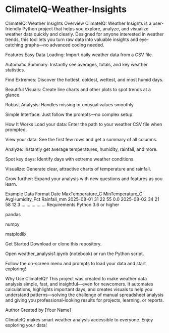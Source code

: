# ClimateIQ-Weather-Insights
ClimateIQ: Weather Insights
Overview
ClimateIQ: Weather Insights is a user-friendly Python project that helps you explore, analyze, and visualize weather data quickly and clearly. Designed for anyone interested in weather trends, this tool lets you turn raw data into valuable insights and eye-catching graphs—no advanced coding needed.

Features
Easy Data Loading: Import daily weather data from a CSV file.

Automatic Summary: Instantly see averages, totals, and key weather statistics.

Find Extremes: Discover the hottest, coldest, wettest, and most humid days.

Beautiful Visuals: Create line charts and other plots to spot trends at a glance.

Robust Analysis: Handles missing or unusual values smoothly.

Simple Interface: Just follow the prompts—no complex setup.

How It Works
Load your data: Enter the path to your weather CSV file when prompted.

View your data: See the first few rows and get a summary of all columns.

Analyze: Instantly get average temperatures, humidity, rainfall, and more.

Spot key days: Identify days with extreme weather conditions.

Visualize: Generate clear, attractive charts of temperature and rainfall.

Grow further: Expand your analysis with new questions and features as you learn.

Example Data Format
Date	MaxTemperature_C	MinTemperature_C	AvgHumidity_Pct	Rainfall_mm
2025-08-01	31	22	55	0.0
2025-08-02	34	21	58	12.3
...	...	...	...	...
Requirements
Python 3.6 or higher

pandas

numpy

matplotlib

Get Started
Download or clone this repository.

Open weather_analysis1.ipynb (notebook) or run the Python script.

Follow the on-screen menu and prompts to load your data and start exploring!

Why Use ClimateIQ?
This project was created to make weather data analysis simple, fast, and insightful—even for newcomers. It automates calculations, highlights important days, and creates visuals to help you understand patterns—solving the challenge of manual spreadsheet analysis and giving you professional-looking results for projects, learning, or reports.

Author
Created by [Your Name]

ClimateIQ makes smart weather analysis accessible to everyone. Enjoy exploring your data!
